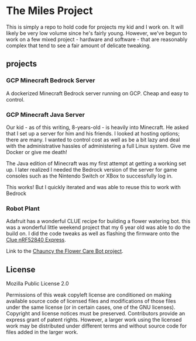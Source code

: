 # The Miles Project
This is simply a repo to hold code for projects my kid and I work on. It will
likely be very low volume since he's fairly young. However, we've begun to work
on a few mixed project - hardware and software - that are reasonably complex
that tend to see a fair amount of delicate tweaking.

## projects

### GCP Minecraft Bedrock Server
A dockerized Minecraft Bedrock server running on GCP. Cheap and easy to control.
### GCP Minecraft Java Server
Our kid - as of this writing, 8-years-old - is heavily into Minecraft. He asked that I set up a server for
him and his friends. I looked at hosting options; there are many. I wanted to control cost as well as be a
bit lazy and deal with the administrative hassles of administering a full Linux system. Give me Docker or
give me death!

The Java edition of Minecraft was my first attempt at getting a working set up. I later realized I needed
the Bedrock version of the server for game consoles such as the Nintendo Switch or XBox to successfully 
log in.

This works! But I quickly iterated and was able to reuse this to work with Bedrock

### Robot Plant

Adafruit has a wonderful CLUE recipe for building a flower watering bot. this
was a wonderful little weekend project that my 6 year old was able to do the
build on. I did the code tweaks as well as flashing the firmware onto the
[Clue nRF52840 Express](https://www.adafruit.com/product/4500).

Link to the [Chauncy the Flower Care Bot project](https://learn.adafruit.com/chauncey-flower-watering-bot-clue/overview).

## License

Mozilla Public License 2.0

Permissions of this weak copyleft license are conditioned on making available source code of licensed files and modifications of those files under the same license (or in certain cases, one of the GNU licenses). Copyright and license notices must be preserved. Contributors provide an express grant of patent rights. However, a larger work using the licensed work may be distributed under different terms and without source code for files added in the larger work.
